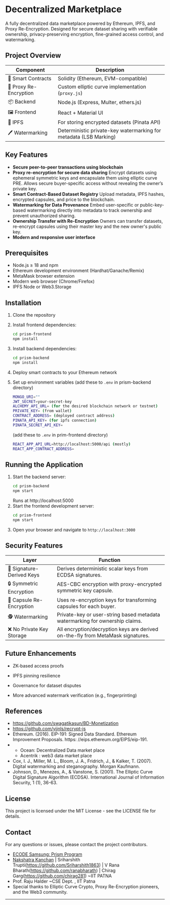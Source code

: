 # Decentralized Marketplace

A fully decentralized data marketplace powered by Ethereum, IPFS, and Proxy Re-Encryption. Designed for secure dataset sharing with verifiable ownership, privacy-preserving encryption, fine-grained access control, and watermarking.

## Project Overview

| Component              | Description                                         |
| ---------------------- | --------------------------------------------------- |
| 🧠 Smart Contracts     | Solidity (Ethereum, EVM-compatible)                 |
| 🔁 Proxy Re-Encryption | Custom elliptic curve implementation (`proxy.js`)   |
| 📦 Backend             | Node.js (Express, Multer, ethers.js)                |
| 🖼️ Frontend            | React + Material UI                                 |
| 📡 IPFS                | For storing encrypted datasets (Pinata API)                      |
| 🖊️ Watermarking        | Deterministic private-key watermarking for metadata (LSB Marking) |


## Key Features

- **Secure peer-to-peer transactions using blockchain**
- **Proxy re-encryption for secure data sharing**
   Encrypt datasets using ephemeral symmetric keys and encapsulate them using elliptic curve PRE. Allows secure buyer-specific access without revealing the owner’s private key.
- **Smart Contract-Based Dataset Registry**
   Upload metadata, IPFS hashes, encrypted capsules, and price to the blockchain.
- **Watermarking for Data Provenance**
   Embed user-specific or public-key-based watermarking directly into metadata to track ownership and prevent unauthorized sharing.
- **Ownership Transfer with Re-Encryption**
   Owners can transfer datasets, re-encrypt capsules using their master key and the new owner's public key.
- **Modern and responsive user interface**

## Prerequisites

* Node.js ≥ 18 and npm
* Ethereum development environment (Hardhat/Ganache/Remix)
* MetaMask browser extension
* Modern web browser (Chrome/Firefox)
* IPFS Node or Web3.Storage

## Installation

1. Clone the repository
2. Install frontend dependencies:
   ```bash
   cd prism-frontend
   npm install
   ```
3. Install backend dependencies:
   ```bash
   cd prism-backend
   npm install
   ```
4. Deploy smart contracts to your Ethereum network

5. Set up environment variables (add these to `.env` in prism-backend directory)
   ```bash
   MONGO_URI=""
   JWT_SECRET=your-secret-key
   ALCHEMY_API_URL= (for the desired blockchain network or testnet)
   PRIVATE_KEY= (from wallet)
   CONTRACT_ADDRESS= (deployed contract address)
   PINATA_API_KEY= (for ipfs connection)
   PINATA_SECRET_API_KEY=
   ```
   (add these to `.env` in prim-frontend directory)
   ```bash 
   REACT_APP_API_URL=http://localhost:5000/api (mostly)
   REACT_APP_CONTRACT_ADDRESS=
   ```



## Running the Application

1. Start the backend server:
   ```bash
   cd prism-backend
   npm start
   ```
   Runs at http://localhost:5000
2. Start the frontend development server:
   ```bash
   cd prism-frontend
   npm start
   ```
3. Open your browser and navigate to `http://localhost:3000`

## Security Features

| Layer                     | Function                                                                        |
| ------------------------- | ------------------------------------------------------------------------------- |
| 🔑 Signature-Derived Keys | Derives deterministic scalar keys from ECDSA signatures.                        |
| 🔒 Symmetric Encryption   | AES-CBC encryption with proxy-encrypted symmetric key capsule.                  |
| 🔁 Capsule Re-Encryption  | Uses re-encryption keys for transforming capsules for each buyer.               |
| 🕵️ Watermarking          | Private-key or user-string based metadata watermarking for ownership claims.    |
| ❌ No Private Key Storage  | All encryption/decryption keys are derived on-the-fly from MetaMask signatures. |

## Future Enhancements
- ZK-based access proofs

- IPFS pinning resilience

- Governance for dataset disputes

- More advanced watermark verification (e.g., fingerprinting)


## References
* https://github.com/swagatikasun/BD-Monetization
* https://github.com/yjjnls/recrypt-js
* Ethereum. (2016). EIP-191: Signed Data Standard. Ethereum Improvement Proposals. https:
//eips.ethereum.org/EIPS/eip-191.
* - Ocean: Decentralized Data market place 
  - Acentrik : web3 data market place
* Cox, I. J., Miller, M. L., Bloom, J. A., Fridrich, J., & Kalker, T. (2007). Digital watermarking
and steganography. Morgan Kaufmann.
* Johnson, D., Menezes, A., & Vanstone, S. (2001). The Elliptic Curve Digital Signature Algorithm
(ECDSA). International Journal of Information Security, 1 (1), 36-63.




## License

This project is licensed under the MIT License - see the LICENSE file for details.

## Contact

For any questions or issues, please contact the project contributors.
- [ECODE Samsung: Prism Program](https://github.ecodesamsung.com/?team=Blockchain)
- [Nakshatra Kanchan](https://github.com/Naksshhh) | Sriharshith Trupti(https://github.com/Sriharshith1863) | V Rana Bharath(https://github.com/ranabharath) | Chirag Garg(https://github.com/chirag281) ~IIT PATNA
- Prof. Raju Halder ~CSE Dept. , IIT Patna
- Special thanks to Elliptic Curve Crypto, Proxy Re-Encryption pioneers, and the Web3 community.

---
